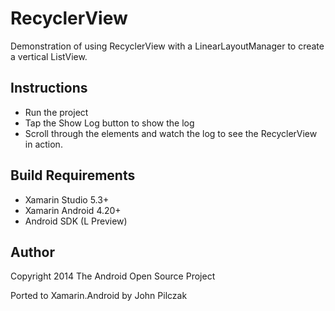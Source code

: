 RecyclerView
==============

Demonstration of using RecyclerView with a LinearLayoutManager to create a vertical ListView.

Instructions
------------

* Run the project
* Tap the Show Log button to show the log
* Scroll through the elements and watch the log to see the RecyclerView in action.

Build Requirements
------------------
* Xamarin Studio 5.3+
* Xamarin Android 4.20+
* Android SDK (L Preview)

Author
------ 
Copyright 2014 The Android Open Source Project

Ported to Xamarin.Android by John Pilczak
